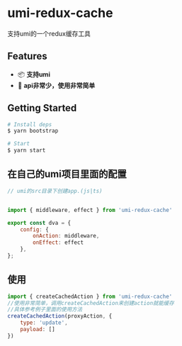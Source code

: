 # umi-redux-cache
支持umi的一个redux缓存工具

## Features

- 📦 **支持umi**
- 🎉 **api非常少，使用非常简单**

## Getting Started

```bash
# Install deps
$ yarn bootstrap

# Start
$ yarn start
```

## 在自己的umi项目里面的配置

```js
// umi的src目录下创建app.(js|ts)


import { middleware, effect } from 'umi-redux-cache'

export const dva = {
    config: {
        onAction: middleware,
        onEffect: effect
    },
};

```

## 使用

```js
import { createCachedAction } from 'umi-redux-cache'
//使用非常简单，调用createCachedAction来创建action就能缓存
//具体参考例子里面的使用方法
createCachedAction(proxyAction, {
    type: 'update',
    payload: []
})

```
